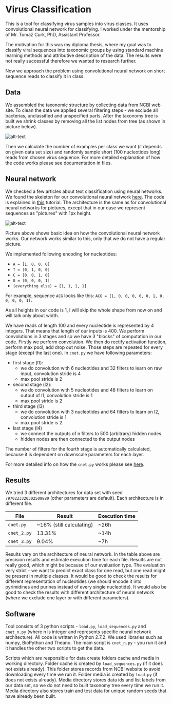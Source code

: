 # Virus Classification

This is a tool for classifying virus samples into virus classes.
It uses convolutional neural network for classifying.
I worked under the mentorship of Mr. Tomaž Curk, PhD, Assistant Professor.

The motivation for this was my diploma thesis, where my goal was to classify viral sequences into
taxonomic groups by using standard machine learning methods and attributive description of the data.
The results were not really successful therefore we wanted to research further.

Now we approach the problem using convolutional neural network on short
sequence reads to classify it in class.

## Data
We assembled the taxonomic structure by collecting data from [NCBI](www.ncbi.nlm.nih.gov) web site.
To clean the data we applied several filtering steps - we exclude all bacterias, unclassified and
unspecified parts. After the taxonomy tree is built we shrink classes by removing
all the list nodes from tree (as shown in picture below).

![alt-text](https://github.com/mkopar/Virus-classification-theano/blob/master/taksonomija.png)

Then we calculate the number of examples per class we want (it depends on given data set size)
and randomly sample short (100 nucleotides long) reads from chosen virus sequence.
For more detailed explanation of how the code works please see documentation in files.

## Neural network
We checked a few articles about text classification using neural networks.
We found the skeleton for our convolutional neural network
[here](https://github.com/newmu/theano-tutorials). The code is explained in
[this](https://www.youtube.com/watch?v=S75EdAcXHKk) tutorial. The architecture
is the same as for convolutional neural networks for pictures, except that in our case
we represent sequences as "pictures" with 1px height.

![alt-text](https://github.com/mkopar/Virus-classification-theano/blob/master/mylenet.png)

Picture above shows basic idea on how the convolutional neural network works. Our network works similar to this,
only that we do not have a regular picture.

We implemented following encoding for nucleotides:
* `A = [1, 0, 0, 0]`
* `T = [0, 1, 0, 0]`
* `C = [0, 0, 1, 0]`
* `G = [0, 0, 0, 1]`
* `(everything else) = [1, 1, 1, 1]`

For example, sequence `ACG` looks like this:
`ACG = [1, 0, 0, 0, 0, 0, 1, 0, 0, 0, 0, 1].`

As all heights in our code is 1, I will skip the whole shape from now on and will talk only about width.

We have reads of length 100 and every nucleotide is represented by 4 integers. That means that
length of our inputs is 400.
We perform convolutions in 3 stages and so we have 3 "blocks" of computation in our code.
Firstly we perform convolution. We then do rectify activation function, perform max pool, add drop out
noise. Those steps are repeated for every stage (except the last one).
In `cnet.py` we have following parameters:
- first stage (l1):
    - we do convolution with 6 nucleotides and 32 filters to learn on raw input, convolution stride is 4
    - max pool stride is 2
- second stage (l2):
    - we do convolution with 5 nucleotides and 48 filters to learn on output of l1, convolution stride is 1
    - max pool stride is 2
- third stage (l3)
    - we do convolution with 3 nucleotides and 64 filters to learn on l2, convolution stride is 1
    - max pool stride is 2
- last stage (l4)
    - we connect the outputs of n filters to 500 (arbitrary) hidden nodes
    - hidden nodes are then connected to the output nodes

The number of filters for the fourth stage is automatically calculated,
because it is dependent on downscale parameters for each layer.

For more detailed info on how the `cnet.py` works please see [here](https://www.youtube.com/watch?v=S75EdAcXHKk).

## Results
We tried 3 different architectures for data set with seed `7970223320302509880` (other parameters are default).
Each architecture is in different file.

File        | Result  | Execution time
---         | ---     | ---
`cnet.py`   | ~16% (still calculating) | ~26h
`cnet_2.py` |  13.31% | ~14h
`cnet_3.py` |  9.04%  | ~7h

Results vary on the architecture of neural network. In the table above are precision results and estimate execution time
for each file.
Results are not really good, which might be because of our evaluation type. The evaluation very strict -
we want to predict exact class for one read, but one read might be present in multiple classes.
It would be good to check the results for different representation of nucleotides
(we should encode it into pyrimidines and purines instead of every single nucleotide). It would also be good to
check the results with different architecture of neural network (where we exclude one layer or with different
parameters).

## Software

Tool consists of 3 python scripts - `load.py`, `load_sequences.py` and `cnet_n.py`
(where n is integer and represents specific neural network architecture).
All code is written in Python 2.7.2. We used libraries such as numpy, BioPython and Theano.
The main script is `cnet_n.py` - you run it and it handles the other two scripts to get the data.

Scripts which are responsible for data create folders cache and media in working directory.
Folder cache is created by `load_sequences.py` (if it does not exists already).
This folder stores records from NCBI website to avoid downloading every time we run it.
Folder media is created by `load.py` (if does not exists already).
Media directory stores data ids and list labels from our data set, so we do not need to built taxonomy
tree every time we run it. Media directory also stores train and test data for
unique random seeds that have already been built.